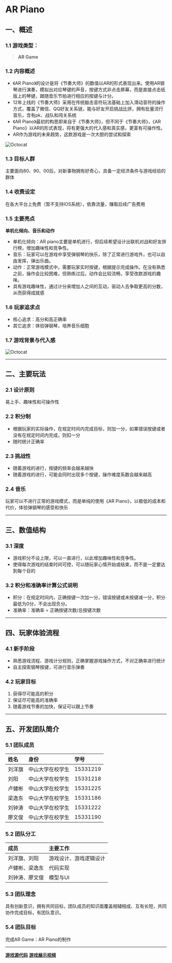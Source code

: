 # AR Piano
## 一、概述

### 1.1 游戏类型：

> **AR Game**

### 1.2 内容概述

* 《AR Piano》的设计是将《节奏大师》的数值以AR的形式表现出来。使用AR钢琴进行演奏，模拟出对应琴键的声音，按键方式非点击屏幕，而是直接点击纸版上的琴键，跟随音乐节拍进行相应的按键与计分。
* 12年上线的《节奏大师》采用在传统敲击音符玩法基础上加入滑动音符的操作方式，覆盖了微信、QQ好友关系链，能与好友开启挑战比拼，拥有批量流行音乐，含有pk、战队和闯关系统
* 《AR Piano》最初的构思即来自于《节奏大师》，但不同于《节奏大师》，《AR Piano》以AR的形式表现，将有更强大的代入感和真实感，更富有可操作性。
* AR作为游戏的未来趋势，这款游戏是一次大胆的尝试和探索

![Octocat](http://ww2.sinaimg.cn/large/87c01ec7gy1fssa92jyl4j21kw0yo4dq.jpg)

### 1.3 目标人群

主要面向80、90、00后，对新事物拥有好奇心，具备一定经济条件与游戏经验的群体

### 1.4 收费设定

在各大平台上免费（暂不支持IOS系统），依靠流量，赚取后续广告费用

### 1.5 主要亮点

**单机化倾向、音乐和动作**

* 单机化倾向：AR piano主要是单机进行，但后续希望设计出联机对战和好友排行榜，增加趣味性和竞争性。
* 音乐：玩家可以在游戏中享受弹钢琴的快乐，除了正常进行游戏外，也可以自由发挥，弹出乐曲。
* 动作：正常游戏模式中，需要玩家实时按键，根据提示完成操作。在没有熟悉之前，操作会比较困难，但熟练过后，动作会比较流畅，享受改款游戏的趣味。
* 具有游戏趣味性，通过计分来增加人之间的互动，驱动人去争取更高的分数，从而获得成就感

### 1.6 玩家追求点

* 核心追求：高分和高正确率
* 其它追求：体验弹钢琴，培养音乐细胞

### 1.7 游戏背景与代入感

![Octocat](http://wx4.sinaimg.cn/mw690/0060lm7Tly1fst17h5v3xg309w05ku0y.gif)

* * *

## 二、主要玩法

### 2.1 设计原则

易上手、趣味性和可操作性

### 2.2 积分制

* 根据玩家的实际操作，在规定时间内完成目标，则加一分，如果错误按键或者没有在规定时间内完成，则扣一分
* 随时统计正确率

### 2.3	挑战性

* 随着游戏的进行，按键的频率会越来越快
* 随着游戏的进行，可能会同时出现多个按键，操作难度系数会越来越高

### 2.4 音乐

玩家可以不进行正常的游戏模式，而是单纯的使用《AR Piano》，以极低的成本和代价，体验弹钢琴的感受和快乐

* * *

## 三、数值结构

### 3.1 深度

* 游戏积分不设上限，可以一直进行，以此增加趣味性和竞争性。
* 使得每次游戏的结束时间可控，可以随玩家心情开始或结束，而不是一定要达到每个目的

### 3.2 积分和准确率计算公式说明

* 积分：在规定时间内，正确按键一次加一分，错误按键或未按键减一分，积分最低为0分，不会出现负分。
* 准确率：准确率 = 正确按键次数/总按键次数

* * *

## 四、玩家体验流程

### 4.1 新手阶段

* 熟悉游戏流程、游戏计分规则，正确掌握游戏操作方式，不对正确率进行统计
* 自主探索钢琴按键，可进行音乐弹奏

### 4.2 玩家目标

1. 获得尽可能高的积分
2. 保证尽可能高的准确率
3. 随着游戏节奏的加快，保证可以跟上节奏

* * *

## 五、开发团队简介

### 5.1 团队成员

| 姓名      | 身份             |  学号     |
|:----------|:----------------|:----------|
| 刘洋旗    | 中山大学在校学生  |  15331219 |
| 刘阳      | 中山大学在校学生  |  15331218 |
| 卢健彬    | 中山大学在校学生  |  15331225 |
| 梁逸东    | 中山大学在校学生  |  15331186 |
| 刘钟涛    | 中山大学在校学生  |  15331222 |
| 廖文俊    | 中山大学在校学生  |  15331190 |

### 5.2 团队分工

| 成员      | 主要工作         |
|:----------|:----------------|
| 刘洋旗、刘阳    | 游戏设计、游戏逻辑设计  |
| 卢健彬、梁逸东      | 代码实现              |
| 刘钟涛、廖文俊    | 模型与UI              |

### 5.3 团队理念

具有创新意识，拥有共同目标，团队成员的知识面覆盖相辅相成、互有长短，共同协作完成目标，有团队意识。

### 5.4 团队目标

完成AR Game：AR Piano的制作

* * *
[**游戏源代码**](https://github.com/ARGameMaker/pianoGameAR)
[**游戏展示视频**](https://v.youku.com/v_show/id_XMzY5NDc1ODgyNA==.html?spm=a2h3j.8428770.3416059.1)